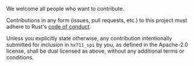 We welcome all people who want to contribute. 

Contributions in any form (issues, pull requests, etc.) to this project
must adhere to Rust's [code of conduct].

Unless you explicitly state otherwise, any contribution intentionally submitted
for inclusion in `hx711_spi` by you, as defined in the Apache-2.0 license, shall be
dual licensed as above, without any additional terms or conditions.

[code of conduct]: https://www.rust-lang.org/policies/code-of-conduct
